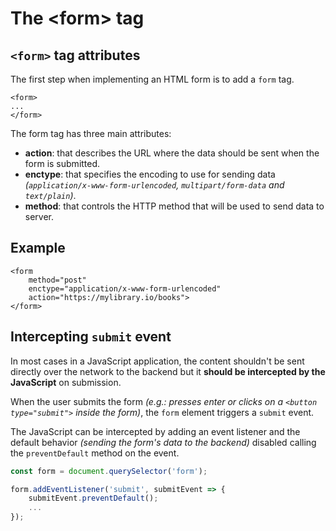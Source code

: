 # The &lt;form&gt; tag

## `<form>` tag attributes

The first step when implementing an HTML form is to add a `form` tag.

```markup
<form>
...
</form>
```

The form tag has three main attributes:

* **action**: that describes the URL where the data should be sent when the form is submitted.
* **enctype**: that specifies the encoding to use for sending data _\(`application/x-www-form-urlencoded`, `multipart/form-data` and `text/plain`\)_. 
* **method**: that controls the HTTP method that will be used to send data to server.

## Example

```markup
<form
    method="post"
    enctype="application/x-www-form-urlencoded"
    action="https://mylibrary.io/books">
</form>
```

## Intercepting `submit` event

In most cases in a JavaScript application, the content shouldn't be sent directly over the network to the backend but it **should be intercepted by the JavaScript** on submission.

When the user submits the form _\(e.g.: presses enter or clicks on a `<button type="submit">` inside the form\)_, the `form` element triggers a `submit` event.

The JavaScript can be intercepted by adding an event listener and the default behavior _\(sending the form's data to the backend\)_ disabled calling the `preventDefault` method on the event.

```javascript
const form = document.querySelector('form');

form.addEventListener('submit', submitEvent => {
    submitEvent.preventDefault();
    ...
});
```



